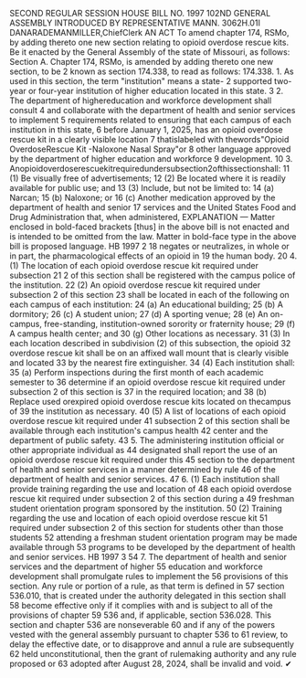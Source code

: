 SECOND REGULAR SESSION
HOUSE BILL NO. 1997
102ND GENERAL ASSEMBLY
INTRODUCED BY REPRESENTATIVE MANN.
3062H.01I DANARADEMANMILLER,ChiefClerk
AN ACT
To amend chapter 174, RSMo, by adding thereto one new section relating to opioid overdose
rescue kits.
Be it enacted by the General Assembly of the state of Missouri, as follows:
Section A. Chapter 174, RSMo, is amended by adding thereto one new section, to be
2 known as section 174.338, to read as follows:
174.338. 1. As used in this section, the term "institution" means a state-
2 supported two-year or four-year institution of higher education located in this state.
3 2. The department of highereducation and workforce development shall consult
4 and collaborate with the department of health and senior services to implement
5 requirements related to ensuring that each campus of each institution in this state,
6 before January 1, 2025, has an opioid overdose rescue kit in a clearly visible location
7 thatislabeled with thewords"Opioid OverdoseRescue Kit -Naloxone Nasal Spray"or
8 other language approved by the department of higher education and workforce
9 development.
10 3. Anopioidoverdoserescuekitrequiredundersubsection2ofthissectionshall:
11 (1) Be visually free of advertisements;
12 (2) Be located where it is readily available for public use; and
13 (3) Include, but not be limited to:
14 (a) Narcan;
15 (b) Naloxone; or
16 (c) Another medication approved by the department of health and senior
17 services and the United States Food and Drug Administration that, when administered,
EXPLANATION — Matter enclosed in bold-faced brackets [thus] in the above bill is not enacted and is
intended to be omitted from the law. Matter in bold-face type in the above bill is proposed language.
HB 1997 2
18 negates or neutralizes, in whole or in part, the pharmacological effects of an opioid in
19 the human body.
20 4. (1) The location of each opioid overdose rescue kit required under subsection
21 2 of this section shall be registered with the campus police of the institution.
22 (2) An opioid overdose rescue kit required under subsection 2 of this section
23 shall be located in each of the following on each campus of each institution:
24 (a) An educational building;
25 (b) A dormitory;
26 (c) A student union;
27 (d) A sporting venue;
28 (e) An on-campus, free-standing, institution-owned sorority or fraternity house;
29 (f) A campus health center; and
30 (g) Other locations as necessary.
31 (3) In each location described in subdivision (2) of this subsection, the opioid
32 overdose rescue kit shall be on an affixed wall mount that is clearly visible and located
33 by the nearest fire extinguisher.
34 (4) Each institution shall:
35 (a) Perform inspections during the first month of each academic semester to
36 determine if an opioid overdose rescue kit required under subsection 2 of this section is
37 in the required location; and
38 (b) Replace used orexpired opioid overdose rescue kits located on thecampus of
39 the institution as necessary.
40 (5) A list of locations of each opioid overdose rescue kit required under
41 subsection 2 of this section shall be available through each institution's campus health
42 center and the department of public safety.
43 5. The administering institution official or other appropriate individual as
44 designated shall report the use of an opioid overdose rescue kit required under this
45 section to the department of health and senior services in a manner determined by rule
46 of the department of health and senior services.
47 6. (1) Each institution shall provide training regarding the use and location of
48 each opioid overdose rescue kit required under subsection 2 of this section during a
49 freshman student orientation program sponsored by the institution.
50 (2) Training regarding the use and location of each opioid overdose rescue kit
51 required under subsection 2 of this section for students other than those students
52 attending a freshman student orientation program may be made available through
53 programs to be developed by the department of health and senior services.
HB 1997 3
54 7. The department of health and senior services and the department of higher
55 education and workforce development shall promulgate rules to implement the
56 provisions of this section. Any rule or portion of a rule, as that term is defined in
57 section 536.010, that is created under the authority delegated in this section shall
58 become effective only if it complies with and is subject to all of the provisions of chapter
59 536 and, if applicable, section 536.028. This section and chapter 536 are nonseverable
60 and if any of the powers vested with the general assembly pursuant to chapter 536 to
61 review, to delay the effective date, or to disapprove and annul a rule are subsequently
62 held unconstitutional, then the grant of rulemaking authority and any rule proposed or
63 adopted after August 28, 2024, shall be invalid and void.
✔